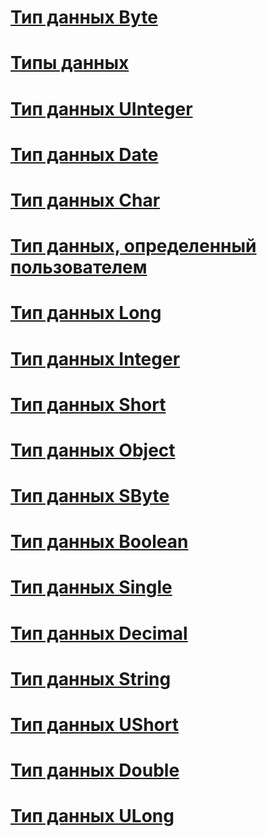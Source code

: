 # [Тип данных Byte](byte-data-type.md)
# [Типы данных](data-type-summary.md)
# [Тип данных UInteger](uinteger-data-type.md)
# [Тип данных Date](date-data-type.md)
# [Тип данных Char](char-data-type.md)
# [Тип данных, определенный пользователем](user-defined-data-type.md)
# [Тип данных Long](long-data-type.md)
# [Тип данных Integer](integer-data-type.md)
# [Тип данных Short](short-data-type.md)
# [Тип данных Object](object-data-type.md)
# [Тип данных SByte](sbyte-data-type.md)
# [Тип данных Boolean](boolean-data-type.md)
# [Тип данных Single](single-data-type.md)
# [Тип данных Decimal](decimal-data-type.md)
# [Тип данных String](string-data-type.md)
# [Тип данных UShort](ushort-data-type.md)
# [Тип данных Double](double-data-type.md)
# [Тип данных ULong](ulong-data-type.md)
